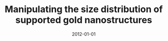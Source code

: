---
title: "Manipulating the size distribution of supported gold nanostructures"
collection: publications
permalink: /publication/2012-01-01-Manipulating-the-size-distribution-of-supported-gold-nanostructures
date: 2012-01-01
venue: 'Applied physics letters'
paperurl: 'https://doi.org/10.1063/1.3675569'
citation: 'Sundar, A, Hughes, R A, Farzinpour, P, Gilroy, K D, <b>Devenyi, G A</b>, Preston, J S, Neretina, S, &quot;Manipulating the size distribution of supported gold nanostructures.&quot; Applied physics letters, 2012.'
---